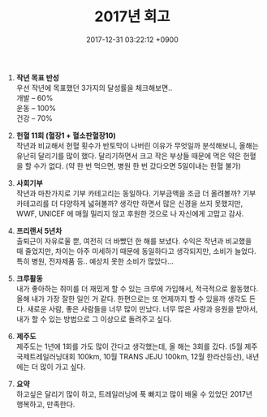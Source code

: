 ﻿---
layout: post
title: 2017년 회고
date: 2017-12-31 03:22:12 +0900
description: 2017년 회고 # Add post description (optional)
img: report/2017-all.jpg # Add image post (optional)
fig-caption: # Add figcaption (optional)
tags: [2017년, 결산, 목표, 회고]
---
1.  **작년 목표 반성**  
    우선 작년에 목표했던 3가지의 달성률을 체크해보면..  
    개발 – 60%  
    운동 – 100%  
    건강 – 70%
   
2.  **헌혈 11회 (혈장1 + 혈소판혈장10)**  
    작년과 비교해서 헌혈 횟수가 반토막이 나버린 이유가 무엇일까 분석해보니, 올해는 유난히 달리기를 많이 했다. 달리기하면서 크고 작은 부상들 때문에 먹은 약은 헌혈을 할 수가 없다. (약 한 번 먹으면, 병원 한 번 갔다오면 5일이내는 헌혈 불가)
    
3.  **사회기부**  
    작년과 마찬가지로 기부 카테고리는 동일하다. 기부금액을 조금 더 올려볼까? 기부 카테고리를 더 다양하게 넓혀볼까? 생각만 하면서 많은 신경을 쓰지 못했지만, WWF, UNICEF 에 매월 밀리지 않고 후원한 것으로 나 자신에게 고맙고 감사.
    
4.  **프리랜서 5년차**  
    출퇴근이 자유로울 뿐, 여전히 더 바빴던 한 해를 보냈다. 수익은 작년과 비교했을 때 줄었지만, 차이는 아주 미세하기 때문에 동일하다고 생각되지만, 소비가 늘었다. 특히 병원, 전자제품 등.. 예상치 못한 소비가 많았다…
    
5.  **크루활동**  
    내가 좋아하는 취미를 더 재밌게 할 수 있는 크루에 가입해서, 적극적으로 활동했다. 올해 내가 가장 잘한 일인 거 같다. 한편으로는 또 언제까지 할 수 있을까 생각도 든다. 새로운 사람, 좋은 사람들을 너무 많이 만났다. 너무 많은 사랑과 응원을 받아서, 내가 할 수 있는 방법으로 그 이상으로 돌려주고 싶다.
    
6.  **제주도**  
    제주도는 1년에 1회를 가도 많이 간다고 생각했는데, 올 해는 3회를 갔다. (5월 제주국제트레일러닝대회 100km, 10월 TRANS JEJU 100km, 12월 한라산등산), 내년에는 더 많이 가고 싶다.
    
7.  **요약**  
    하고싶은 달리기 많이 하고, 트레일러닝에 푹 빠지고 많이 배울 수 있었던 2017년 행복하고, 만족한다.